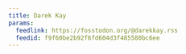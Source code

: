 ```yaml
---
title: Darek Kay
params:
  feedlink: https://fosstodon.org/@darekkay.rss
  feedid: f9f60be2b92f6fd604d3f485580bc6ee
---
```

